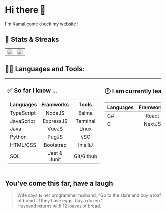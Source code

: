 # Hi there 👋

I'm Kamal come check my [website](https://kamalchafik.github.io/) !

## :pushpin: Stats & Streaks

<table style="border: none !important" >
  <tr>
  <td width="50%" valign="top">
    
<img align="center" src="https://streak-stats.demolab.com?user=kamalchafik&theme=vue-dark&count_private=true" />
  </td>
  <td width="50%" valign="top">
  
<img align="center" src="https://github-readme-stats.vercel.app/api?username=kamalchafik&theme=vue-dark&show_icons=true&count_private=true&hide=issues,contribs" />

  </td>
  </tr>
</table>

## 👨‍💻 Languages and Tools:

<table style="border: none !important" >
  <tr>
  <td width="50%" valign="top">

### :white_check_mark: So far I know ...

| Languages               | Framworks                 |  Tools                    |  
|-------------------------|:-------------------------:|:-------------------------:|
| TypeScript              | NodeJS                    | Bulma                     |
| JavaScript              | ExpressJS                 | Terminal                  |
| Java                    | VueJS                     | Linux                     |
| Python                  | PugJS                     | VSC                       | 
| HTML/CSS                | Bootstrap                 | IntelliJ                  | 
| SQL                     | Jest & Junit              | Git/Github                | 

  </td>
  <td width="50%" valign="top">

### :clock1: I am currently learning ...

| Languages               | Framworks                 |  Tools                    |  
|-------------------------|:-------------------------:|:-------------------------:|
| C#                      | React                     | Docker                    |
| C                       | NextJS                    |                           |
    
   </td>
  </tr>
</table>

## You've come this far, have a laugh

> Wife says to her programmer husband, "Go to the store and buy a loaf of bread. If they have eggs, buy a dozen."  
> Husband returns with 12 loaves of bread.
